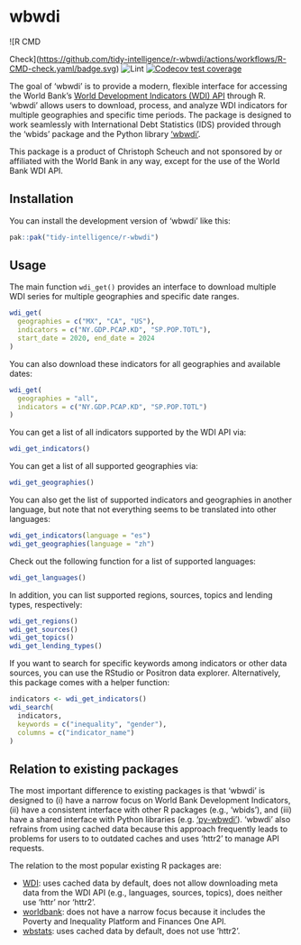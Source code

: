 wbwdi
================

<!-- badges: start --> ![R CMD
Check](https://github.com/tidy-intelligence/r-wbwdi/actions/workflows/R-CMD-check.yaml/badge.svg)
![Lint](https://github.com/tidy-intelligence/r-wbwdi/actions/workflows/lint.yaml/badge.svg)
[![Codecov test
coverage](https://codecov.io/gh/tidy-intelligence/r-wbwdi/graph/badge.svg)](https://app.codecov.io/gh/tidy-intelligence/r-wbwdi)
<!-- badges: end -->

<!-- README.md is generated from README.Rmd. Please edit that file -->

The goal of ‘wbwdi’ is to provide a modern, flexible interface for
accessing the World Bank’s [World Development Indicators (WDI)
API](https://datahelpdesk.worldbank.org/knowledgebase/articles/889392-about-the-indicators-api-documentation)
through R. ‘wbwdi’ allows users to download, process, and analyze WDI
indicators for multiple geographies and specific time periods. The
package is designed to work seamlessly with International Debt
Statistics (IDS) provided through the ‘wbids’ package and the Python
library [‘wbwdi’](https://github.com/tidy-intelligence/py-wbwdi).

This package is a product of Christoph Scheuch and not sponsored by or
affiliated with the World Bank in any way, except for the use of the
World Bank WDI API.

## Installation

You can install the development version of ‘wbwdi’ like this:

``` r
pak::pak("tidy-intelligence/r-wbwdi")
```

## Usage

The main function `wdi_get()` provides an interface to download multiple
WDI series for multiple geographies and specific date ranges.

``` r
wdi_get(
  geographies = c("MX", "CA", "US"), 
  indicators = c("NY.GDP.PCAP.KD", "SP.POP.TOTL"),
  start_date = 2020, end_date = 2024
)
```

You can also download these indicators for all geographies and available
dates:

``` r
wdi_get(
  geographies = "all", 
  indicators = c("NY.GDP.PCAP.KD", "SP.POP.TOTL")
)
```

You can get a list of all indicators supported by the WDI API via:

``` r
wdi_get_indicators()
```

You can get a list of all supported geographies via:

``` r
wdi_get_geographies()
```

You can also get the list of supported indicators and geographies in
another language, but note that not everything seems to be translated
into other languages:

``` r
wdi_get_indicators(language = "es")
wdi_get_geographies(language = "zh")
```

Check out the following function for a list of supported languages:

``` r
wdi_get_languages()
```

In addition, you can list supported regions, sources, topics and lending
types, respectively:

``` r
wdi_get_regions()
wdi_get_sources()
wdi_get_topics()
wdi_get_lending_types()
```

If you want to search for specific keywords among indicators or other
data sources, you can use the RStudio or Positron data explorer.
Alternatively, this package comes with a helper function:

``` r
indicators <- wdi_get_indicators()
wdi_search(
  indicators,
  keywords = c("inequality", "gender"),
  columns = c("indicator_name")
)
```

## Relation to existing packages

The most important difference to existing packages is that ‘wbwdi’ is
designed to (i) have a narrow focus on World Bank Development
Indicators, (ii) have a consistent interface with other R packages
(e.g., ‘wbids’), and (iii) have a shared interface with Python libraries
(e.g. [‘py-wbwdi’](https://github.com/tidy-intelligence/py-wbwdi)).
‘wbwdi’ also refrains from using cached data because this approach
frequently leads to problems for users to to outdated caches and uses
‘httr2’ to manage API requests.

The relation to the most popular existing R packages are:

- [WDI](https://cran.r-project.org/web/packages/WDI/index.html): uses
  cached data by default, does not allow downloading meta data from the
  WDI API (e.g., languages, sources, topics), does neither use ‘httr’
  nor ‘httr2’.
- [worldbank](https://cran.r-project.org/web/packages/worldbank/index.html):
  does not have a narrow focus because it includes the Poverty and
  Inequality Platform and Finances One API.
- [wbstats](https://cran.r-project.org/web/packages/wbstats/index.html):
  uses cached data by default, does not use ‘httr2’.
